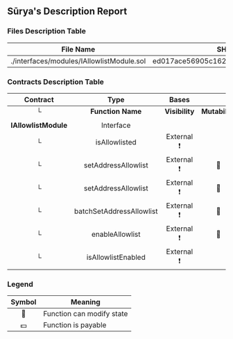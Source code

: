## Sūrya's Description Report

### Files Description Table


|  File Name  |  SHA-1 Hash  |
|-------------|--------------|
| ./interfaces/modules/IAllowlistModule.sol | ed017ace56905c1622bf547e7d03bb6ae1d99dcd |


### Contracts Description Table


|  Contract  |         Type        |       Bases      |                  |                 |
|:----------:|:-------------------:|:----------------:|:----------------:|:---------------:|
|     └      |  **Function Name**  |  **Visibility**  |  **Mutability**  |  **Modifiers**  |
||||||
| **IAllowlistModule** | Interface |  |||
| └ | isAllowlisted | External ❗️ |   |NO❗️ |
| └ | setAddressAllowlist | External ❗️ | 🛑  |NO❗️ |
| └ | setAddressAllowlist | External ❗️ | 🛑  |NO❗️ |
| └ | batchSetAddressAllowlist | External ❗️ | 🛑  |NO❗️ |
| └ | enableAllowlist | External ❗️ | 🛑  |NO❗️ |
| └ | isAllowlistEnabled | External ❗️ |   |NO❗️ |


### Legend

|  Symbol  |  Meaning  |
|:--------:|-----------|
|    🛑    | Function can modify state |
|    💵    | Function is payable |
